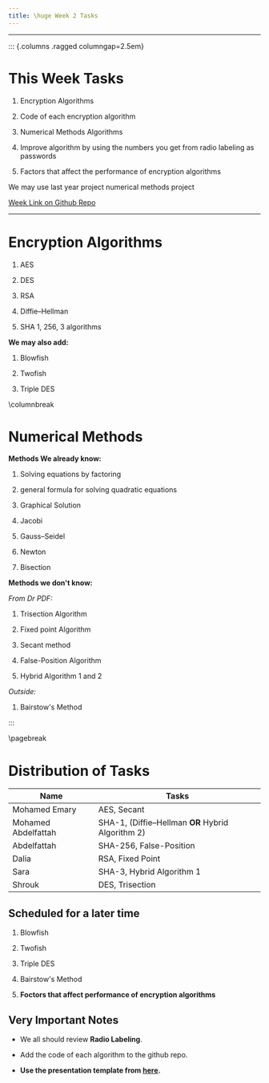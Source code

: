 ```yaml
---
title: \huge Week 2 Tasks
---
```


---

::: {.columns .ragged columngap=2.5em}

# This Week Tasks

1. Encryption Algorithms

2. Code of each encryption algorithm

3. Numerical Methods Algorithms

4. Improve algorithm by using the numbers you get from radio labeling as passwords

5. Factors that affect the performance of encryption algorithms

We may use last year project numerical methods project

[Week Link on Github Repo](https://github.com/MohamedEmary/graduation-project/tree/main/tasks/week-02)

---

# Encryption Algorithms

1. AES

2. DES

3. RSA

4. Diffie–Hellman

5. SHA 1, 256, 3 algorithms

**We may also add:**

1. Blowfish

2. Twofish

3. Triple DES

\columnbreak

# Numerical Methods

**Methods We already know:**

1. Solving equations by factoring

2. general formula for solving quadratic equations

3. Graphical Solution

4. Jacobi

5. Gauss–Seidel

6. Newton

7. Bisection

**Methods we don't know:**

*From Dr PDF:*

1. Trisection Algorithm

2. Fixed point Algorithm

3. Secant method

4. False-Position Algorithm

5. Hybrid Algorithm 1 and 2

*Outside:*

1. Bairstow's Method

:::

\pagebreak

# Distribution of Tasks

| Name                | Tasks                                             |
| ------------------- | ------------------------------------------------- |
| Mohamed Emary       | AES, Secant                                       |
| Mohamed Abdelfattah | SHA-1, (Diffie–Hellman **OR** Hybrid Algorithm 2) |
| Abdelfattah         | SHA-256, False-Position                           |
| Dalia               | RSA, Fixed Point                                  |
| Sara                | SHA-3, Hybrid Algorithm 1                         |
| Shrouk              | DES, Trisection                                   |

## Scheduled for a later time

1. Blowfish

2. Twofish

3. Triple DES

4. Bairstow's Method

5. **Foctors that affect performance of encryption algorithms**

## Very Important Notes

- We all should review **Radio Labeling**.

- Add the code of each algorithm to the github repo.

- **Use the presentation template from [here](https://github.com/MohamedEmary/graduation-project/blob/main/tasks/week-02/template.pptx).**
